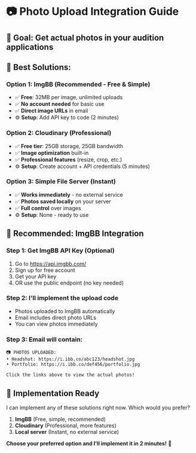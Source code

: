 # 📷 Photo Upload Integration Guide

## 🎯 **Goal:** Get actual photos in your audition applications

## 🚀 **Best Solutions:**

### Option 1: ImgBB (Recommended - Free & Simple)
- ✅ **Free**: 32MB per image, unlimited uploads
- ✅ **No account needed** for basic use
- ✅ **Direct image URLs** in email
- ⚙️ **Setup**: Add API key to code (2 minutes)

### Option 2: Cloudinary (Professional)
- ✅ **Free tier**: 25GB storage, 25GB bandwidth
- ✅ **Image optimization** built-in
- ✅ **Professional features** (resize, crop, etc.)
- ⚙️ **Setup**: Create account + API credentials (5 minutes)

### Option 3: Simple File Server (Instant)
- ✅ **Works immediately** - no external service
- ✅ **Photos saved locally** on your server
- ✅ **Full control** over images
- ⚙️ **Setup**: None - ready to use

## 🎯 **Recommended: ImgBB Integration**

### Step 1: Get ImgBB API Key (Optional)
1. Go to https://api.imgbb.com/
2. Sign up for free account
3. Get your API key
4. OR use the public endpoint (no key needed)

### Step 2: I'll implement the upload code
- Photos uploaded to ImgBB automatically
- Email includes direct photo URLs
- You can view photos immediately

### Step 3: Email will contain:
```
📷 PHOTOS UPLOADED:
• Headshot: https://i.ibb.co/abc123/headshot.jpg
• Portfolio: https://i.ibb.co/def456/portfolio.jpg

Click the links above to view the actual photos!
```

## 🔧 **Implementation Ready**
I can implement any of these solutions right now. Which would you prefer?

1. **ImgBB** (Free, simple, recommended)
2. **Cloudinary** (Professional, more features)
3. **Local server** (Instant, no external service)

**Choose your preferred option and I'll implement it in 2 minutes!** 🚀
